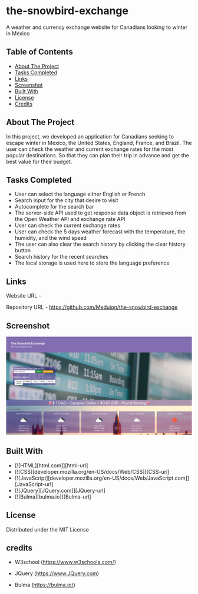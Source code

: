 # the-snowbird-exchange
A weather and currency exchange website for Canadians looking to winter in Mexico



## Table of Contents

- [About The Project](#AboutTheProject)
- [Tasks Completed](#TaskCompleted)
- [Links](#Links)
- [Screenshot](#Screenshot)
- [Built With](#BuiltWith)
- [License](#license)
- [Credits](#credits)


## About The Project

In this project, we developed an application for Canadians seeking to escape winter in Mexico, the United States, England, France, and Brazil. The user can check the weather and current exchange rates for the most popular destinations. So that they can plan their trip in advance and get the best value for their budget.


## Tasks Completed

- User can select the language either English or French
- Search input for the city that desire to visit
- Autocomplete for the search bar
- The server-side API used to get response data object is retrieved from the Open Weather API and exchange rate API
- User can check the current exchange rates
- User can check the 5 days weather forecast with the temperature, the humidity, and the wind speed
- The user can also clear the search history by clicking the clear history button
- Search history for the recent searches
- The local storage is used here to store the language preference



## Links

Website URL     -  

Repository URL  -  https://github.com/Meduion/the-snowbird-exchange

## Screenshot

![App Screenshot](./Assets/images/screenshot.png)


## Built With

* [![HTML][html.com]][html-url]
* [![CSS][developer.mozilla.org/en-US/docs/Web/CSS]][CSS-url]
* [![JavaScript][developer.mozilla.org/en-US/docs/Web/JavaScript.com]][JavaScript-url]
* [![JQuery][JQuery.com]][JQuery-url]
* [![Bulma][bulma.io]][Bulma-url]


## License

Distributed under the MIT License

## credits

- W3school (https://www.w3schools.com/)

- JQuery (https://www.JQuery.com)

- Bulma (https://bulma.io/)